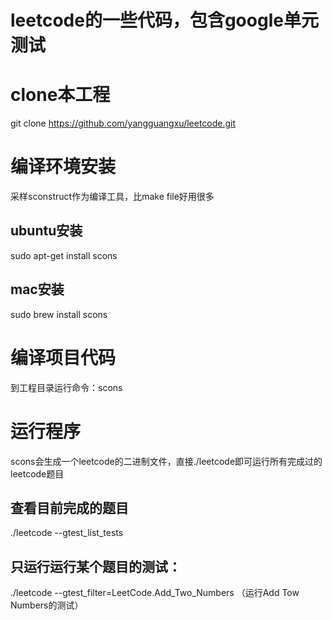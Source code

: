 # leetcode的一些代码，包含google单元测试
# clone本工程
  git clone https://github.com/yangguangxu/leetcode.git
# 编译环境安装
  采样sconstruct作为编译工具，比make file好用很多
## ubuntu安装
  sudo apt-get install scons
## mac安装
  sudo brew install scons
# 编译项目代码
  到工程目录运行命令：scons
# 运行程序
  scons会生成一个leetcode的二进制文件，直接./leetcode即可运行所有完成过的leetcode题目
## 查看目前完成的题目
   ./leetcode --gtest_list_tests
## 只运行运行某个题目的测试：
   ./leetcode --gtest_filter=LeetCode.Add_Two_Numbers
  （运行Add Tow Numbers的测试）
